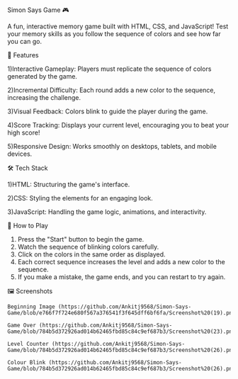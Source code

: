 Simon Says Game 🎮

  A fun, interactive memory game built with HTML, CSS, and JavaScript! Test your memory skills as you follow the sequence of colors and 
  see how far you can go.

🚀 Features

  1)Interactive Gameplay: Players must replicate the sequence of colors generated by the game.
  
  2)Incremental Difficulty: Each round adds a new color to the sequence, increasing the challenge.
  
  3)Visual Feedback: Colors blink to guide the player during the game.
  
  4)Score Tracking: Displays your current level, encouraging you to beat your high score!
  
  5)Responsive Design: Works smoothly on desktops, tablets, and mobile devices.

🛠️ Tech Stack

  1)HTML: Structuring the game's interface.
  
  2)CSS: Styling the elements for an engaging look.
  
  3)JavaScript: Handling the game logic, animations, and interactivity.

🎯 How to Play

  1) Press the "Start" button to begin the game.
  2) Watch the sequence of blinking colors carefully.
  3) Click on the colors in the same order as displayed.
  4) Each correct sequence increases the level and adds a new color to the sequence.
  5) If you make a mistake, the game ends, and you can restart to try again.

  🖼️ Screenshots
    
    Beginning Image (https://github.com/Ankitj9568/Simon-Says-Game/blob/e766f7f724e680f567a376541f3f645dff6bf6fa/Screenshot%20(19).png)

    Game Over (https://github.com/Ankitj9568/Simon-Says-Game/blob/784b5d372926ad014b62465fbd85c84c9ef687b3/Screenshot%20(23).png)

    Level Counter (https://github.com/Ankitj9568/Simon-Says-Game/blob/784b5d372926ad014b62465fbd85c84c9ef687b3/Screenshot%20(26).png)

    Colour Blink (https://github.com/Ankitj9568/Simon-Says-Game/blob/784b5d372926ad014b62465fbd85c84c9ef687b3/Screenshot%20(26).png)